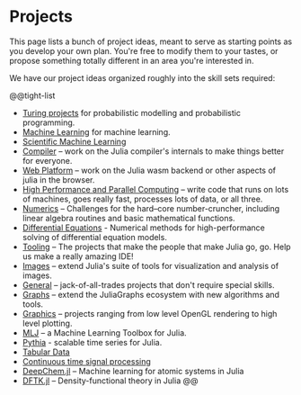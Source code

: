 # Projects

This page lists a bunch of project ideas, meant to serve as starting points as you develop your own plan. You're free to modify them to your tastes, or propose something totally different in an area you're interested in.

We have our project ideas organized roughly into the skill sets required:

@@tight-list
* [Turing projects](/jsoc/gsoc/turing/) for probabilistic modelling and probabilistic programming.
* [Machine Learning](/jsoc/gsoc/flux/) for machine learning.
* [Scientific Machine Learning](/jsoc/gsoc/sciml/)
* [Compiler](/jsoc/gsoc/compiler/) – work on the Julia compiler's internals to make things better for everyone.
* [Web Platform](/jsoc/gsoc/wasm/) – work on the Julia wasm backend or other aspects of julia in the browser.
* [High Performance and Parallel Computing](/jsoc/gsoc/hpc/) – write code that runs on lots of machines, goes really fast, processes lots of data, or all three.
* [Numerics](/jsoc/gsoc/numerics/) – Challenges for the hard–core number-cruncher, including linear algebra routines and basic mathematical functions.
* [Differential Equations](/jsoc/gsoc/diffeq/) - Numerical methods for high-performance solving of differential equation models.
* [Tooling](/jsoc/gsoc/tooling/) – The projects that make the people that make Julia go, go. Help us make a really amazing IDE!
* [Images](/jsoc/gsoc/images/) – extend Julia's suite of tools for visualization and analysis of images.
* [General](/jsoc/gsoc/general/) – jack-of-all-trades projects that don't require special skills.
* [Graphs](/jsoc/gsoc/graphs/) – extend the JuliaGraphs ecosystem with new algorithms and tools.
* [Graphics](/jsoc/gsoc/graphics/) – projects ranging from low level OpenGL rendering to high level plotting.
* [MLJ](/jsoc/gsoc/MLJ/) – a Machine Learning Toolbox for Julia.
* [Pythia](/jsoc/gsoc/pythia/) - scalable time series for Julia.
* [Tabular Data](/jsoc/gsoc/tables/)
* [Continuous time signal processing](/jsoc/gsoc/kalmanbucy/)
* [DeepChem.jl](/jsoc/gsoc/deepchem/) – Machine learning for atomic systems in Julia
* [DFTK.jl](/jsoc/gsoc/dftk/) – Density-functional theory in Julia
@@
